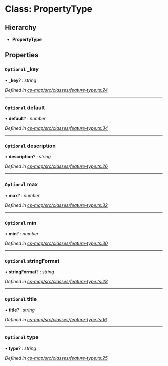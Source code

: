 # Class: PropertyType

## Hierarchy

* **PropertyType**

## Properties

### `Optional` _key

• **_key**? : *string*

*Defined in [cs-map/src/classes/feature-type.ts:24](https://github.com/RichardHovenkamp/csnext/blob/d817caa/packages/cs-map/src/classes/feature-type.ts#L24)*

___

### `Optional` default

• **default**? : *number*

*Defined in [cs-map/src/classes/feature-type.ts:34](https://github.com/RichardHovenkamp/csnext/blob/d817caa/packages/cs-map/src/classes/feature-type.ts#L34)*

___

### `Optional` description

• **description**? : *string*

*Defined in [cs-map/src/classes/feature-type.ts:26](https://github.com/RichardHovenkamp/csnext/blob/d817caa/packages/cs-map/src/classes/feature-type.ts#L26)*

___

### `Optional` max

• **max**? : *number*

*Defined in [cs-map/src/classes/feature-type.ts:32](https://github.com/RichardHovenkamp/csnext/blob/d817caa/packages/cs-map/src/classes/feature-type.ts#L32)*

___

### `Optional` min

• **min**? : *number*

*Defined in [cs-map/src/classes/feature-type.ts:30](https://github.com/RichardHovenkamp/csnext/blob/d817caa/packages/cs-map/src/classes/feature-type.ts#L30)*

___

### `Optional` stringFormat

• **stringFormat**? : *string*

*Defined in [cs-map/src/classes/feature-type.ts:28](https://github.com/RichardHovenkamp/csnext/blob/d817caa/packages/cs-map/src/classes/feature-type.ts#L28)*

___

### `Optional` title

• **title**? : *string*

*Defined in [cs-map/src/classes/feature-type.ts:16](https://github.com/RichardHovenkamp/csnext/blob/d817caa/packages/cs-map/src/classes/feature-type.ts#L16)*

___

### `Optional` type

• **type**? : *string*

*Defined in [cs-map/src/classes/feature-type.ts:25](https://github.com/RichardHovenkamp/csnext/blob/d817caa/packages/cs-map/src/classes/feature-type.ts#L25)*
